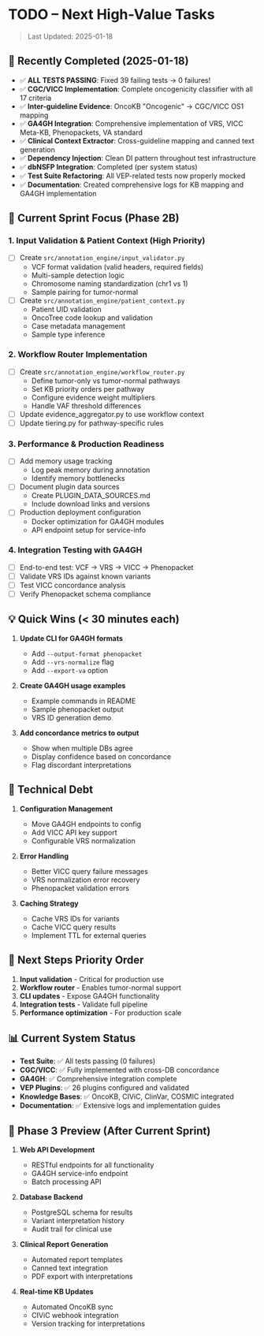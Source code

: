 # TODO – Next High-Value Tasks

> Last Updated: 2025-01-18

## 🎉 Recently Completed (2025-01-18)
- ✅ **ALL TESTS PASSING**: Fixed 39 failing tests → 0 failures!
- ✅ **CGC/VICC Implementation**: Complete oncogenicity classifier with all 17 criteria
- ✅ **Inter-guideline Evidence**: OncoKB "Oncogenic" → CGC/VICC OS1 mapping
- ✅ **GA4GH Integration**: Comprehensive implementation of VRS, VICC Meta-KB, Phenopackets, VA standard
- ✅ **Clinical Context Extractor**: Cross-guideline mapping and canned text generation
- ✅ **Dependency Injection**: Clean DI pattern throughout test infrastructure
- ✅ **dbNSFP Integration**: Completed (per system status)
- ✅ **Test Suite Refactoring**: All VEP-related tests now properly mocked
- ✅ **Documentation**: Created comprehensive logs for KB mapping and GA4GH implementation

## 🎯 Current Sprint Focus (Phase 2B)

### 1. Input Validation & Patient Context (High Priority)
- [ ] Create `src/annotation_engine/input_validator.py`
  - VCF format validation (valid headers, required fields)
  - Multi-sample detection logic
  - Chromosome naming standardization (chr1 vs 1)
  - Sample pairing for tumor-normal
- [ ] Create `src/annotation_engine/patient_context.py`
  - Patient UID validation
  - OncoTree code lookup and validation
  - Case metadata management
  - Sample type inference

### 2. Workflow Router Implementation
- [ ] Create `src/annotation_engine/workflow_router.py`
  - Define tumor-only vs tumor-normal pathways
  - Set KB priority orders per pathway
  - Configure evidence weight multipliers
  - Handle VAF threshold differences
- [ ] Update evidence_aggregator.py to use workflow context
- [ ] Update tiering.py for pathway-specific rules

### 3. Performance & Production Readiness
- [ ] Add memory usage tracking
  - Log peak memory during annotation
  - Identify memory bottlenecks
- [ ] Document plugin data sources
  - Create PLUGIN_DATA_SOURCES.md
  - Include download links and versions
- [ ] Production deployment configuration
  - Docker optimization for GA4GH modules
  - API endpoint setup for service-info

### 4. Integration Testing with GA4GH
- [ ] End-to-end test: VCF → VRS → VICC → Phenopacket
- [ ] Validate VRS IDs against known variants
- [ ] Test VICC concordance analysis
- [ ] Verify Phenopacket schema compliance

## 💡 Quick Wins (< 30 minutes each)

1. **Update CLI for GA4GH formats**
   - Add `--output-format phenopacket`
   - Add `--vrs-normalize` flag
   - Add `--export-va` option

2. **Create GA4GH usage examples**
   - Example commands in README
   - Sample phenopacket output
   - VRS ID generation demo

3. **Add concordance metrics to output**
   - Show when multiple DBs agree
   - Display confidence based on concordance
   - Flag discordant interpretations

## 🔧 Technical Debt

1. **Configuration Management**
   - Move GA4GH endpoints to config
   - Add VICC API key support
   - Configurable VRS normalization

2. **Error Handling**
   - Better VICC query failure messages
   - VRS normalization error recovery
   - Phenopacket validation errors

3. **Caching Strategy**
   - Cache VRS IDs for variants
   - Cache VICC query results
   - Implement TTL for external queries

## 🚀 Next Steps Priority Order

1. **Input validation** - Critical for production use
2. **Workflow router** - Enables tumor-normal support
3. **CLI updates** - Expose GA4GH functionality
4. **Integration tests** - Validate full pipeline
5. **Performance optimization** - For production scale

## 📊 Current System Status

- **Test Suite**: ✅ All tests passing (0 failures)
- **CGC/VICC**: ✅ Fully implemented with cross-DB concordance
- **GA4GH**: ✅ Comprehensive integration complete
- **VEP Plugins**: ✅ 26 plugins configured and validated
- **Knowledge Bases**: ✅ OncoKB, CIViC, ClinVar, COSMIC integrated
- **Documentation**: ✅ Extensive logs and implementation guides

## 🎯 Phase 3 Preview (After Current Sprint)

1. **Web API Development**
   - RESTful endpoints for all functionality
   - GA4GH service-info endpoint
   - Batch processing API

2. **Database Backend**
   - PostgreSQL schema for results
   - Variant interpretation history
   - Audit trail for clinical use

3. **Clinical Report Generation**
   - Automated report templates
   - Canned text integration
   - PDF export with interpretations

4. **Real-time KB Updates**
   - Automated OncoKB sync
   - CIViC webhook integration
   - Version tracking for interpretations
